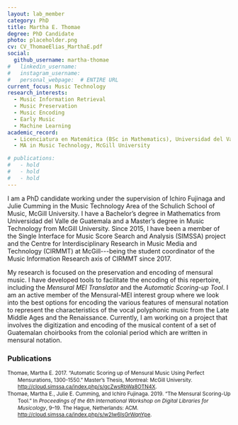 ```yaml
---
layout: lab_member
category: PhD
title: Martha E. Thomae
degree: PhD Candidate
photo: placeholder.png
cv: CV_ThomaeElias_MarthaE.pdf
social:
  github_username: martha-thomae
#   linkedin_username:
#   instagram_username:
#   personal_webpage:  # ENTIRE URL
current_focus: Music Technology
research_interests:
  - Music Information Retrieval
  - Music Preservation
  - Music Encoding
  - Early Music
  - Machine Learning
academic_record:
  - Licenciatura en Matemática (BSc in Mathematics), Universidad del Valle de Guatemala
  - MA in Music Technology, McGill University

# publications:
#   - hold
#   - hold
#   - hold
---
```


<!-- FILL IN BIO HERE -->

I am a PhD candidate working under the supervision of Ichiro Fujinaga and Julie Cumming in the Music Technology Area of the Schulich School of Music, McGill University. I have a Bachelor’s degree in Mathematics from Universidad del Valle de Guatemala and a Master’s degree in Music Technology from McGill University. Since 2015, I have been a member of the Single Interface for Music Score Search and Analysis (SIMSSA) project and the Centre for Interdisciplinary Research in Music Media and Technology (CIRMMT) at McGill---being the student coordinator of the Music Information Research axis of CIRMMT since 2017.

My research is focused on the preservation and encoding of mensural music. I have developed tools to facilitate the encoding of this repertoire, including the <i>Mensural MEI Translator</i> and the <i>Automatic Scoring-up Tool</i>. I am an active member of the Mensural-MEI interest group where we look into the best options for encoding the various features of mensural notation to represent the characteristics of the vocal polyphonic music from the Late Middle Ages and the Renaissance. Currently, I am working on a project that involves the digitization and encoding of the musical content of a set of Guatemalan choirbooks from the colonial period which are written in mensural notation.

<h3>Publications</h3>

<body>
<small>
<div class="csl-bib-body" style="line-height: 1.35; margin-left: 2em; text-indent:-2em;">

<div class="csl-entry">Thomae, Martha E. 2017. “Automatic Scoring up of Mensural Music Using Perfect Mensurations, 1300-1550.” Master’s Thesis, Montreal: McGill University. <a href="http://cloud.simssa.ca/index.php/s/gcZwsRbWa8OTN4X">http://cloud.simssa.ca/index.php/s/gcZwsRbWa8OTN4X</a>.</div>

<div class="csl-entry">Thomae, Martha E., Julie E. Cumming, and Ichiro Fujinaga. 2019. “The Mensural Scoring-Up Tool.” In <i>Proceedings of the 6th International Workshop on Digital Libraries for Musicology</i>, 9–19. The Hague, Netherlands: ACM. <a href="http://cloud.simssa.ca/index.php/s/w2Iw6IsGrWqnYpe">http://cloud.simssa.ca/index.php/s/w2Iw6IsGrWqnYpe</a>.</div>

</div>
</small>
</body>
